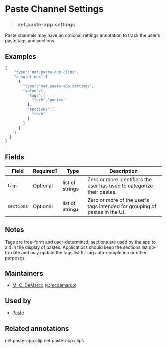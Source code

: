 <!-- give your annotation a title -->
# Paste Channel Settings

<!-- specify the "type" for your annotation -->
> ### net.paste-app.settings

<!-- provide a description of what your annotation represents -->
Paste channels may have an optional settings annotation to track
the user's paste tags and sections.

<!-- provide at least one example of what your annotation might look like in the wild -->
## Examples

~~~ js
{
    "type":"net.paste-app.clips",
    "annotations":[
      {
        "type":"net.paste-app.settings",
        "value":{
          "tags":[
            "tech","ponies"
          ],
          "sections":[
            "tech"
          ]
        }
      }
    ]
  }
}
~~~

<!-- provide a complete description of the fields in the "value" object for your annotation -->
## Fields 

| Field | Required? | Type | Description |
| ----- | --------- | ---- | ----------- |
| `tags` | Optional | list of strings | Zero or more identifiers the user has used to categorize their pastes. |
| `sections` | Optional | list of strings | Zero or more of the user's tags intended for grouping of pastes in the UI. |

## Notes

Tags are free-form and user-determined; sections are used by the app to aid in the display of pastes.
Applications should keep the sections list up-to-date and may update the tags list for tag auto-completion or other purposes. 

<!-- provide a way to contact you -->
## Maintainers
* [M. C. DeMarco](http://mcdemarco.net) ([@mcdemarco](https://alpha.app.net/mcdemarco))

<!-- provide references to compatible apps / service -->
## Used by
* [Paste](http://paste-app.net)

<!-- provide references to related annotations -->
## Related annotations

net.paste-app.clip
net.paste-app.clips
